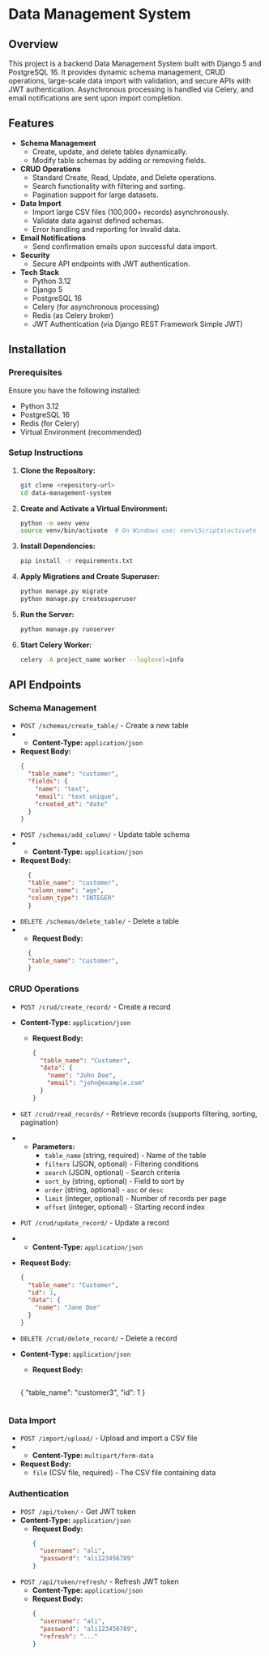 # Data Management System

## Overview
This project is a backend Data Management System built with Django 5 and PostgreSQL 16. It provides dynamic schema management, CRUD operations, large-scale data import with validation, and secure APIs with JWT authentication. Asynchronous processing is handled via Celery, and email notifications are sent upon import completion.

## Features
- **Schema Management**
  - Create, update, and delete tables dynamically.
  - Modify table schemas by adding or removing fields.
- **CRUD Operations**
  - Standard Create, Read, Update, and Delete operations.
  - Search functionality with filtering and sorting.
  - Pagination support for large datasets.
- **Data Import**
  - Import large CSV files (100,000+ records) asynchronously.
  - Validate data against defined schemas.
  - Error handling and reporting for invalid data.
- **Email Notifications**
  - Send confirmation emails upon successful data import.
- **Security**
  - Secure API endpoints with JWT authentication.
- **Tech Stack**
  - Python 3.12
  - Django 5
  - PostgreSQL 16
  - Celery (for asynchronous processing)
  - Redis (as Celery broker)
  - JWT Authentication (via Django REST Framework Simple JWT)

## Installation

### Prerequisites
Ensure you have the following installed:
- Python 3.12
- PostgreSQL 16
- Redis (for Celery)
- Virtual Environment (recommended)

### Setup Instructions
1. **Clone the Repository:**
   ```sh
   git clone <repository-url>
   cd data-management-system
   ```
2. **Create and Activate a Virtual Environment:**
   ```sh
   python -m venv venv
   source venv/bin/activate  # On Windows use: venv\Scripts\activate
   ```
3. **Install Dependencies:**
   ```sh
   pip install -r requirements.txt
   ```

4. **Apply Migrations and Create Superuser:**
   ```sh
   python manage.py migrate
   python manage.py createsuperuser
   ```
5. **Run the Server:**
   ```sh
   python manage.py runserver
   ```
6. **Start Celery Worker:**
   ```sh
   celery -A project_name worker --loglevel=info
   ```

## API Endpoints

### Schema Management
- `POST /schemas/create_table/` - Create a new table
-   - **Content-Type:** `application/json`
  - **Request Body:**
    ```json
    {
      "table_name": "customer",
      "fields": {
        "name": "text",
        "email": "text unique",
        "created_at": "date"
      }
    }
    ```
- `POST /schemas/add_column/` - Update table schema
-   - **Content-Type:** `application/json`
  - **Request Body:**
    ```json
      {
      "table_name": "customer",
      "column_name": "age",
      "column_type": "INTEGER"
      }

    ```
- `DELETE /schemas/delete_table/` - Delete a table
-   - **Request Body:**
    ```json
      {
      "table_name": "customer",
      }
    ```
### CRUD Operations
- `POST /crud/create_record/` - Create a record
- **Content-Type:** `application/json`
  - **Request Body:**
    ```json
    {
      "table_name": "Customer",
      "data": {
        "name": "John Doe",
        "email": "john@example.com"
      }
    }
    ```
- `GET /crud/read_records/` - Retrieve records (supports filtering, sorting, pagination)
- - **Parameters:**
    - `table_name` (string, required) - Name of the table
    - `filters` (JSON, optional) - Filtering conditions
    - `search` (JSON, optional) - Search criteria
    - `sort_by` (string, optional) - Field to sort by
    - `order` (string, optional) - `asc` or `desc`
    - `limit` (integer, optional) - Number of records per page
    - `offset` (integer, optional) - Starting record index
  
- `PUT /crud/update_record/` - Update a record
-   - **Content-Type:** `application/json`
  - **Request Body:**
    ```json
    {
      "table_name": "Customer",
      "id": 1,
      "data": {
        "name": "Jane Doe"
      }
    }
    ```
- `DELETE /crud/delete_record/` - Delete a record
- **Content-Type:** `application/json`
  - **Request Body:**
    ```json
   {
      "table_name": "customer3",
      "id": 1
   }
    ```

### Data Import
- `POST /import/upload/` - Upload and import a CSV file
-  - **Content-Type:** `multipart/form-data`
  - **Request Body:**
    - `file` (CSV file, required) - The CSV file containing data

### Authentication
- `POST /api/token/` - Get JWT token
- **Content-Type:** `application/json`
  - **Request Body:**
    ```json
    {
      "username": "ali",
      "password": "ali123456789"
    }
    ```
- `POST /api/token/refresh/` - Refresh JWT token
  - **Content-Type:** `application/json`
  - **Request Body:**
    ```json
    {
      "username": "ali",
      "password": "ali123456789",
      "refresh": "..."
    }
    ```
